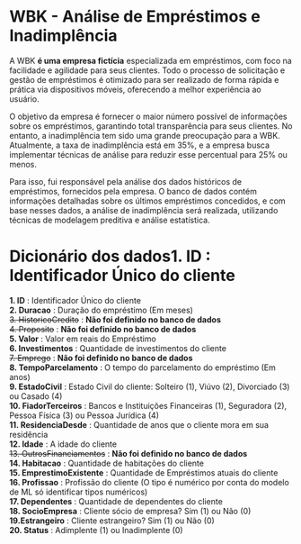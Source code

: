 # WBK - Análise de Empréstimos e Inadimplência
 
A WBK  **é uma empresa fictícia** especializada em empréstimos, com foco na facilidade e agilidade para seus clientes. Todo o processo de solicitação e gestão de empréstimos é otimizado para ser realizado de forma rápida e prática via dispositivos móveis, oferecendo a melhor experiência ao usuário.

O objetivo da empresa é fornecer o maior número possível de informações sobre os empréstimos, garantindo total transparência para seus clientes. No entanto, a inadimplência tem sido uma grande preocupação para a WBK. Atualmente, a taxa de inadimplência está em 35%, e a empresa busca implementar técnicas de análise para reduzir esse percentual para 25% ou menos.

Para isso, fui responsável pela análise dos dados históricos de empréstimos, fornecidos pela empresa. O banco de dados contém informações detalhadas sobre os últimos empréstimos concedidos, e com base nesses dados, a análise de inadimplência será realizada, utilizando técnicas de modelagem preditiva e análise estatística.

# Dicionário dos dados1. ID : Identificador Único do cliente

**1. ID** : Identificador Único do cliente<br>
**2. Duracao** : Duração do empréstimo (Em meses)<br>
~~3. HistoricoCredito~~ : **Não foi definido no banco de dados**<br>
~~4. Proposito~~ : **Não foi definido no banco de dados**<br>
**5. Valor** : Valor em reais do Empréstimo<br>
**6. Investimentos** : Quantidade de investimentos do cliente<br>
~~7. Emprego~~ : **Não foi definido no banco de dados** <br>
**8. TempoParcelamento** : O tempo do parcelamento do empréstimo (Em anos)<br> 
**9. EstadoCivil** : Estado Civil do cliente: Solteiro (1), Viúvo (2), Divorciado (3) ou Casado (4)<br>
**10. FiadorTerceiros** : Bancos e Instituições Financeiras (1), Seguradora (2), Pessoa Física (3) ou Pessoa Jurídica (4)<br> 
**11. ResidenciaDesde** : Quantidade de anos que o cliente mora em sua residência<br>
**12. Idade** : A idade do cliente<br>
~~13. OutrosFinanciamentos~~ : **Não foi definido no banco de dados** <br>
**14. Habitacao** : Quantidade de habitações do cliente<br>
**15. EmprestimoExistente** : Quantidade de Empréstimos atuais do cliente<br>
**16. Profissao** : Profissão do cliente (O tipo é numérico por conta do modelo de ML só identificar tipos numéricos)<br>
**17. Dependentes** : Quantidade de dependentes do cliente<br>
**18. SocioEmpresa** : Cliente sócio de empresa? Sim (1) ou Não (0) <br>
**19.Estrangeiro** : Cliente estrangeiro? Sim (1) ou Não (0) <br>
**20. Status** : Adimplente (1) ou Inadimplente (0)<br>

